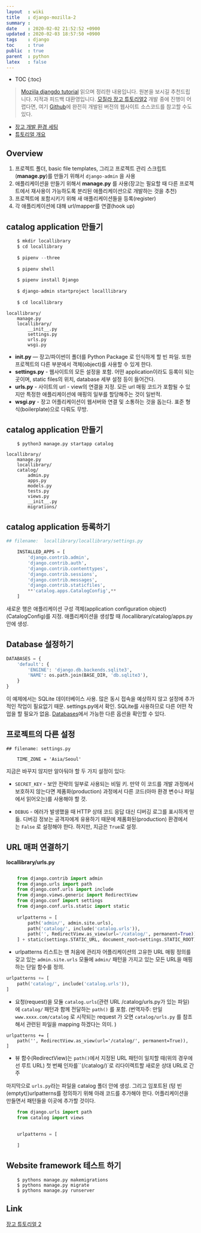```yaml
---
layout  : wiki
title   : django-mozilla-2 
summary : 
date    : 2020-02-02 21:52:52 +0900
updated : 2020-02-03 18:57:50 +0900
tags    : django
toc     : true
public  : true
parent  : python
latex   : false
---
```

* TOC
{:toc}

> [Moziila djangdo tutorial](https://developer.mozilla.org/ko/docs/Learn/Server-side/Django/Introduction) 읽으며 정리한 내용입니다. 원본을 보시길 추천드립니다. 지적과 피드백 대환영입니다.
[모질라 장고 튜토리얼2](https://developer.mozilla.org/ko/docs/Learn/Server-side/Django/skeleton_website)
개발 중에 진행이 어렵다면, 여기 [Github](https://github.com/mdn/django-locallibrary-tutorial)에 완전히 개발된 버전의 웹사이트 소스코드를 참고할 수도 있다.

- [장고 개발 환경 세팅](https://developer.mozilla.org/ko/docs/Learn/Server-side/Django/development_environment)
- [튜토리얼 개요](https://developer.mozilla.org/ko/docs/Learn/Server-side/Django/Tutorial_local_library_website)

## Overview

1. 프로젝트 폴더, basic file templates, 그리고 프로젝트 관리 스크립트 (**manage.py**)를 만들기 위해서 `django-admin` 을 사용
2. 애플리케이션을 만들기 위해서 **manage.py** 를 사용(장고는 필요할 때 다른 프로젝트에서 재사용이 가능하도록 분리된 애플리케이션으로 개발하는 것을 추천)
3. 프로젝트에 포함시키기 위해 새 애플리케이션들을 등록(register)
4. 각 애플리케이션에 대해 url/mapper를 연결(hook up)

## catalog application 만들기
```python
    $ mkdir locallibrary 
    $ cd locallibrary
    
    $ pipenv --three
    
    $ pipenv shell
    
    $ pipenv install Django
    
    $ django-admin startproject localllibrary
    
    $ cd locallibrary
``` 
```
locallibrary/
    manage.py
    locallibrary/
        __init__.py
        settings.py
        urls.py
        wsgi.py
```

* **init.py** — 장고/파이썬이 폴더를 Python Package 로 인식하게 할 빈 파일. 또한 프로젝트의 다른 부분에서 객체(object)를 사용할 수 있게 한다.
* **settings.py**  - 웹사이트의 모든 설정을 포함. 어떤 application이라도 등록이 되는 곳이며,  static files의 위치, database 세부 설정 등이 들어간다.
* **urls.py** - 사이트의 url - view의 연결을 지정. 모든 url 매핑 코드가 포함될 수 있지만 특정한 애플리케이션에 매핑의 일부를 할당해주는 것이 일반적.
* **wsgi.py** - 장고 어플리케이션이 웹서버와 연결 및 소통하는 것을 돕는다. 표준 형식(boilerplate)으로 다뤄도 무방.

## catalog application 만들기
```
    $ python3 manage.py startapp catalog
```
```
locallibrary/
    manage.py
    locallibrary/
    catalog/
        admin.py
        apps.py
        models.py
        tests.py
        views.py
        __init__.py
        migrations/
```

## catalog application 등록하기
```python
## filename:  locallibrary/locallibrary/settings.py 

    INSTALLED_APPS = [
        'django.contrib.admin',
        'django.contrib.auth',
        'django.contrib.contenttypes',
        'django.contrib.sessions',
        'django.contrib.messages',
        'django.contrib.staticfiles',
        **'catalog.apps.CatalogConfig',** 
    ]
```
새로운 행은 애플리케이션 구성 객체(application configuration object) (CatalogConfig)를 지정. 애플리케이션을 생성할 때 /locallibrary/catalog/apps.py 안에 생성.

## Database 설정하기

```python
DATABASES = {
    'default': {
        'ENGINE': 'django.db.backends.sqlite3',
        'NAME': os.path.join(BASE_DIR, 'db.sqlite3'),
    }
}
```
이 예제에서는 SQLite 데이터베이스 사용. 많은 동시 접속을 예상하지 않고 설정에 추가적인 작업이 필요없기 때문. settings.py에서 확인. SQLite를 사용하므로 다른 어떤 작업을 할 필요가 없음. [Databases](https://docs.djangoproject.com/en/3.0/ref/databases/)에서 가능한 다른 옵션을 확인할 수 있다.

## 프로젝트의 다른 설정
```
## filename: settings.py

    TIME_ZONE = 'Asia/Seoul'
```
지금은 바꾸지 않지만 알아둬야 할 두 가지 설정이 있다:

- `SECRET_KEY` - 보안 전략의 일부로 사용되는 비밀 키. 만약 이 코드를 개발 과정에서 보호하지 않는다면 제품화(production) 과정에서 다른 코드(아마 환경 변수나 파일에서 읽어오는)를 사용해야 할 것.

- `DEBUG` -  에러가 발생했을 때 HTTP 상태 코드 응답 대신 디버깅 로그를 표시하게 만듦. 디버깅 정보는 공격자에게 유용하기 때문에 제품화된(production) 환경에서는 `False` 로 설정해야 한다. 하지만, 지금은 `True`로 설정.

## URL 매퍼 연결하기

**locallibrary/urls.py**
```python

    from django.contrib import admin
    from django.urls import path
    from django.conf.urls import include
    from django.views.generic import RedirectView
    from django.conf import settings
    from django.conf.urls.static import static
    
    urlpatterns = [
        path('admin/', admin.site.urls),
        path('catalog/', include('catalog.urls')),
        path('', RedirectView.as_view(url='/catalog/', permanent=True)),
    ] + static(settings.STATIC_URL, document_root=settings.STATIC_ROOT)
```
- urlpatterns 리스트는 맨 처음에 관리자 어플리케이션의 고유한 URL 매핑 정의를 갖고 있는 `admin.site.urls` 모듈에 `admin/` 패턴을 가지고 있는 모든 URL을 매핑하는 단일 함수를 정의.

```python
urlpatterns += [
    path('catalog/', include('catalog.urls')),
]
```
- 요청(request)을 모듈 `catalog.urls`(관련 URL /catalog/urls.py가 있는 파일) 에  `catalog/`  패턴과 함께 전달하는 `path()` 를 포함. (번역자주: 만일 `www.xxxx.com/catalog` 로 시작되는 request 가 오면 `catalog/urls.py` 를 참조해서 관련된 파일을 mapping 하겠다는 의미. ) 

```
urlpatterns += [
    path('', RedirectView.as_view(url='/catalog/', permanent=True)),
]
```
- 뷰 함수(RedirectView)는 `path()`에서 지정된 URL 패턴이 일치할 때(위의 경우에선 루트 URL) 첫 번째 인자를``(/catalog/)`로 리다이렉트할 새로운 상대 URL로 간주

마지막으로 `urls.py`라는 파일을 catalog 폴더 안에 생성. 그리고 임포트된 (텅 빈(emptyt))urlpatterns를 정의하기 위해 아래 코드를 추가해야 한다. 어플리케이션을 만들면서 패턴들을 이곳에 추가할 것이다. 
```python
    from django.urls import path
    from catalog import views
    
    
    urlpatterns = [
    
    ]
```
## Website framework 테스트 하기
```
    $ pythons manage.py makemigrations
    $ pythons manage.py migrate
    $ pythons manage.py runserver
```
## Link
[장고 튜토리얼 2]([https://developer.mozilla.org/ko/docs/Learn/Server-side/Django/skeleton_website](https://developer.mozilla.org/ko/docs/Learn/Server-side/Django/skeleton_website))


